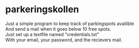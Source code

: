 # parkeringskollen
Just a simple program to keep track of parkingspots availible  
And send a mail when it goes below 10 free spots.  
Just set up a textfile named "credentials.txt"  
With your email, your password, and the recievers mail.